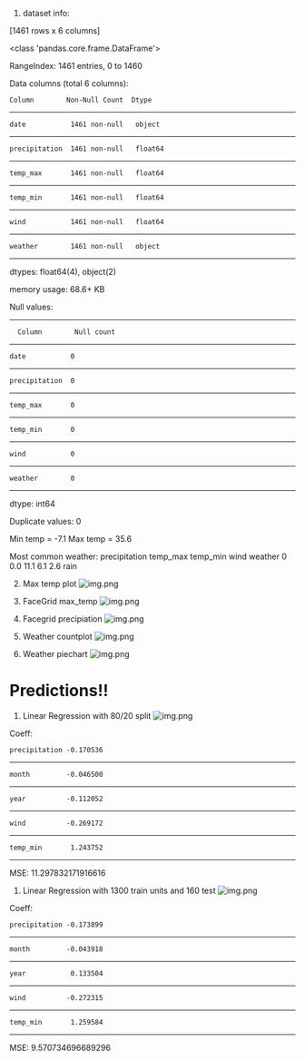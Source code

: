 1. dataset info:

[1461 rows x 6 columns]

<class 'pandas.core.frame.DataFrame'>

RangeIndex: 1461 entries, 0 to 1460

Data columns (total 6 columns):


    Column        Non-Null Count  Dtype  
---  ------         --------------  -----  
    date           1461 non-null   object
---
    precipitation  1461 non-null   float64
--- 
    temp_max       1461 non-null   float64
--- 
    temp_min       1461 non-null   float64
--- 
    wind           1461 non-null   float64
--- 
    weather        1461 non-null   object 
---

dtypes: float64(4), object(2)

memory usage: 68.6+ KB



   
Null values:

--- 
      Column        Null count  
---        
    date           0
---
    precipitation  0
--- 
    temp_max       0
--- 
    temp_min       0
--- 
    wind           0
--- 
    weather        0
---

dtype: int64

Duplicate values: 0

Min temp = -7.1
Max temp = 35.6

Most common weather: 
   precipitation  temp_max  temp_min  wind weather
0            0.0      11.1       6.1   2.6    rain



2. Max temp plot
![img.png](images/temp_max.png)

3. FaceGrid max_temp
![img.png](images/tamp_max_facetgrid.png)

4. Facegrid precipiation
![img.png](images/precip_scatterplot.png)
5. Weather countplot
![img.png](images/weather_countplot.png)
6. Weather piechart
![img.png](images/weather_piechart.png)


# Predictions!!

1. Linear Regression with 80/20 split
![img.png](images/lr_temp_max_default.png)

Coeff:

    precipitation -0.170536
---
    month         -0.046500
---
    year          -0.112052
---
    wind          -0.269172
---
    temp_min       1.243752
---


MSE: 11.297832171916616

1. Linear Regression with 1300 train units and 160 test
![img.png](images/lr_temp_max_random.png)

Coeff:

    precipitation -0.173899
---
    month         -0.043918
---
    year           0.133504
---
    wind          -0.272315
---
    temp_min       1.259584
---

MSE: 9.570734696689296